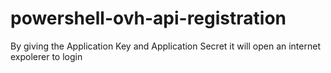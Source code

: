 # powershell-ovh-api-registration
By giving the Application Key and Application Secret it will open an internet expolerer to login

